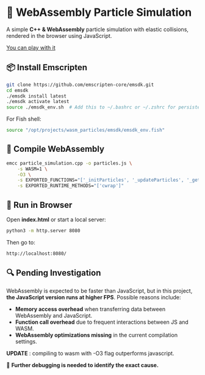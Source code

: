 # 🚀 WebAssembly Particle Simulation

A simple **C++ & WebAssembly** particle simulation with elastic collisions, rendered in the browser using JavaScript.

[You can play with it](https://mariorht.github.io/wasm_particles/)

## 📦 Install Emscripten

```sh
git clone https://github.com/emscripten-core/emsdk.git
cd emsdk
./emsdk install latest
./emsdk activate latest
source ./emsdk_env.sh  # Add this to ~/.bashrc or ~/.zshrc for persistence
```

For Fish shell:
```sh
source "/opt/projects/wasm_particles/emsdk/emsdk_env.fish"
```

## 🔧 Compile WebAssembly

```sh
emcc particle_simulation.cpp -o particles.js \
    -s WASM=1 \
    -O3 \
    -s EXPORTED_FUNCTIONS="['_initParticles', '_updateParticles', '_getParticlePositions']" \
    -s EXPORTED_RUNTIME_METHODS="['cwrap']"
```

## 🚀 Run in Browser

Open **index.html** or start a local server:
```sh
python3 -m http.server 8080
```
Then go to:
```
http://localhost:8080/
```

## 🔍 Pending Investigation

WebAssembly is expected to be faster than JavaScript, but in this project, **the JavaScript version runs at higher FPS**. Possible reasons include:
- **Memory access overhead** when transferring data between WebAssembly and JavaScript.
- **Function call overhead** due to frequent interactions between JS and WASM.
- **WebAssembly optimizations missing** in the current compilation settings.

**UPDATE** : compiling to wasm with -O3 flag outperforms javascript.

🚀 **Further debugging is needed to identify the exact cause.**

